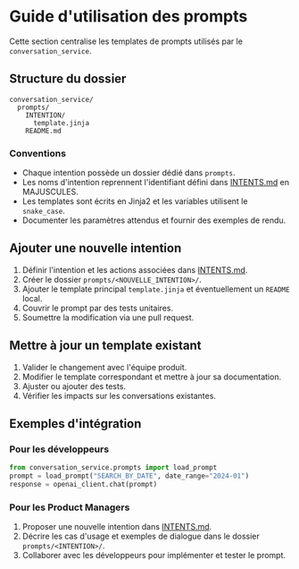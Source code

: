 # Guide d'utilisation des prompts

Cette section centralise les templates de prompts utilisés par le `conversation_service`.

## Structure du dossier

```
conversation_service/
  prompts/
    INTENTION/
      template.jinja
    README.md
```

### Conventions

- Chaque intention possède un dossier dédié dans `prompts`.
- Les noms d'intention reprennent l'identifiant défini dans [INTENTS.md](../../INTENTS.md) en MAJUSCULES.
- Les templates sont écrits en Jinja2 et les variables utilisent le `snake_case`.
- Documenter les paramètres attendus et fournir des exemples de rendu.

## Ajouter une nouvelle intention

1. Définir l'intention et les actions associées dans [INTENTS.md](../../INTENTS.md).
2. Créer le dossier `prompts/<NOUVELLE_INTENTION>/`.
3. Ajouter le template principal `template.jinja` et éventuellement un `README` local.
4. Couvrir le prompt par des tests unitaires.
5. Soumettre la modification via une pull request.

## Mettre à jour un template existant

1. Valider le changement avec l'équipe produit.
2. Modifier le template correspondant et mettre à jour sa documentation.
3. Ajuster ou ajouter des tests.
4. Vérifier les impacts sur les conversations existantes.

## Exemples d'intégration

### Pour les développeurs

```python
from conversation_service.prompts import load_prompt
prompt = load_prompt("SEARCH_BY_DATE", date_range="2024-01")
response = openai_client.chat(prompt)
```

### Pour les Product Managers

1. Proposer une nouvelle intention dans [INTENTS.md](../../INTENTS.md).
2. Décrire les cas d'usage et exemples de dialogue dans le dossier `prompts/<INTENTION>/`.
3. Collaborer avec les développeurs pour implémenter et tester le prompt.
